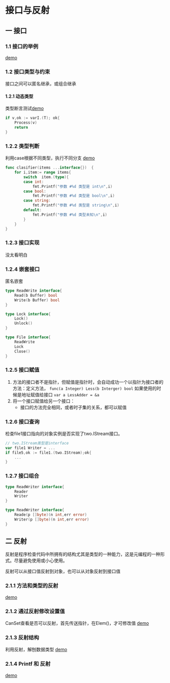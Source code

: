 # 接口与反射
## 一 接口
### 1.1 接口的举例
[demo](./Demo/interface.go)
 
### 1.2 接口类型与约束
接口之间可以匿名继承，或组合继承

#### 1.2.1 动态类型
类型断言测试[demo](./Demo/assert.go)
```go
if v,ok := varI.(T); ok{
    Process(v)
    return
}
```

### 1.2.2 类型判断
利用case根据不同类型，执行不同分支 [demo](./Demo/interface.go)
```go
func clasifier(items ...interface{})  {
	for i,item:= range items{
		switch  item.(type){
		case int:
			fmt.Printf("参数 #%d 类型是 int\n",i)
		case bool:
			fmt.Printf("参数 #%d 类型是 bool\n",i)
		case string:
			fmt.Printf("参数 #%d 类型是 string\n",i)
		default:
			fmt.Printf("参数 #%d 类型未知\n",i)
		}
	}
}
```

### 1.2.3 接口实现
没太看明白
### 1.2.4 嵌套接口
匿名嵌套
```go
type ReadWrite interface{
    Read(b Buffer) bool
    Write(b Buffer) bool
}

type Lock interface{
    Lock()
    Unlock()
}

type File interface{
    ReadWrite
    Lock
    Close()
}
```
### 1.2.5 接口赋值
1. 方法的接口者不是指针，但赋值是指针时，会自动成功一个以指针为接口者的方法：定义方法， `func(a Integer) Less(b Interger) bool` 如果使用的时候是地址赋值给接口 
`var a LessAdder = &a` 
2. 将一个接口赋值给另一个接口：
    - 接口的方法完全相同，或者时子集的关系，都可以赋值

### 1.2.6 接口查询
检查file1接口指向的对象实例是否实现了two.IStream接口。
```go
// two.IStream类型是interface
var file1 Writer = ...
if file5,ok := file1.(two.IStream);ok{
    ...
}
```

### 1.2.7 接口组合
```go
type ReadWriter interface{
    Reader
    Writer
}

type ReadWriter interface{
    Reade(p []byte)(n int,err error)
    Writer(p []byte)(n int,err error)
}
```

## 二 反射
反射是程序检查代码中所拥有的结构尤其是类型的一种能力，这是元编程的一种形式。尽量避免使用或小心使用。

反射可以从接口值反射到对象，也可以从对象反射到接口值
### 2.1.1 方法和类型的反射
[demo](./Demo/reflect.go)

### 2.1.2 通过反射修改设置值
CanSet查看是否可以反射，首先传送指针，在Elem()，才可修改值
[demo](./Demo/reflect.go)

### 2.1.3 反射结构
利用反射，解刨数据类型
[demo](./Demo/reflect_struct.go)

### 2.1.4 Printf 和 反射
[demo](./Demo/printf_and_reflect.go)